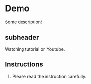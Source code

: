 # Demo

Some description!

## subheader

Watching tutorial on Youtube.

## Instructions

1. Please read the instruction carefully.
